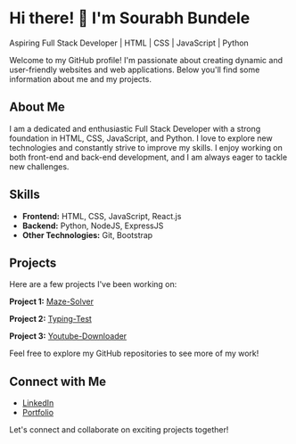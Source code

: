 # Hi there! 👋 I'm Sourabh Bundele

Aspiring Full Stack Developer | HTML | CSS | JavaScript | Python

Welcome to my GitHub profile! I'm passionate about creating dynamic and user-friendly websites and web applications. Below you'll find some information about me and my projects.

## About Me

I am a dedicated and enthusiastic Full Stack Developer with a strong foundation in HTML, CSS, JavaScript, and Python. I love to explore new technologies and constantly strive to improve my skills. I enjoy working on both front-end and back-end development, and I am always eager to tackle new challenges.

## Skills

- **Frontend:** HTML, CSS, JavaScript, React.js
- **Backend:** Python, NodeJS, ExpressJS
- **Other Technologies:** Git, Bootstrap

## Projects

Here are a few projects I've been working on:

**Project 1:** [Maze-Solver](https://github.com/SBundele/Maze_Solver)

**Project 2:** [Typing-Test](https://github.com/SBundele/Typing_Master)

**Project 3:** [Youtube-Downloader](https://github.com/SBundele/Youtube_Music_Downloader)

Feel free to explore my GitHub repositories to see more of my work!

## Connect with Me

- [LinkedIn](https://www.linkedin.com/in/sourabh-bundele/)
- [Portfolio](https://sourabh0318-portfolio.netlify.app/)

Let's connect and collaborate on exciting projects together!
